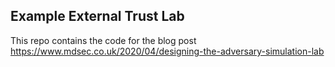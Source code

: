 ## Example External Trust Lab

This repo contains the code for the blog post https://www.mdsec.co.uk/2020/04/designing-the-adversary-simulation-lab
